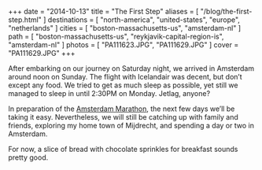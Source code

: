 +++
date    = "2014-10-13"
title   = "The First Step"
aliases = [ "/blog/the-first-step.html" ]
destinations = [ "north-america", "united-states", "europe", "netherlands" ]
cities  = [ "boston-massachusetts-us", "amsterdam-nl" ]
path    = [ "boston-massachusetts-us", "reykjavik-capital-region-is", "amsterdam-nl" ]
photos  = [ "PA111623.JPG", "PA111629.JPG" ]
cover   = "PA111629.JPG"
+++

After embarking on our journey on Saturday night, we arrived in Amsterdam around noon on Sunday. The flight with Icelandair was decent, but don’t except any food. We tried to get as much sleep as possible, yet still we managed to sleep in until 2:30PM on Monday. Jetlag, anyone?
<!--more-->
In preparation of the [Amsterdam Marathon](http://www.tcsamsterdammarathon.nl/en/), the next few days we’ll be taking it easy. Nevertheless, we will still be catching up with family and friends, exploring my home town of Mijdrecht, and spending a day or two in Amsterdam.

For now, a slice of bread with chocolate sprinkles for breakfast sounds pretty good.